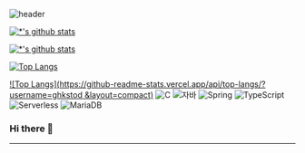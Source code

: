 ![header](https://capsule-render.vercel.app/api?type=wave&color=auto&height=300&section=header&text=text&fontSize=90)

[![*'s github stats](https://github-readme-stats.vercel.app/api?username=ghkstod)](https://github.com/ghkstod)

[![*'s github stats](https://github-readme-stats.vercel.app/api?username=ghkstod&show_icons=true&theme=radical)](https://github.com/ghkstod)

[![Top Langs](https://github-readme-stats.vercel.app/api/top-langs/?username=ghkstod)](https://github.com/ghkstod/github-readme-stats)

[![Top Langs](https://github-readme-stats.vercel.app/api/top-langs/?username=ghkstod &layout=compact)](https://github.com/깃ghkstod/github-readme-stats)
![C](https://img.shields.io/badge/-C-123456?style=flat-square&logo=C&logoColor=black)
![자바](https://img.shields.io/badge/-자바-007396?style=flat&logo=Java&logoColor=ffffff)
![Spring](https://img.shields.io/badge/-Spring-6DB33F?style=for-the-badge&logo=Spring&logoColor=white)
![TypeScript](https://img.shields.io/badge/-TypeScript-3178C6?style=flat-square&logo=TypeScript&logoColor=white)
![Serverless](https://img.shields.io/badge/-Serverless-FD5750?style=flat-square&logo=Serverless&logoColor=magenta)
![MariaDB](https://img.shields.io/badge/-MariaDB-1F305F?style=flat-square&logo=mariadb&logoColor=white)
​






### Hi there 👋

*******************************************

